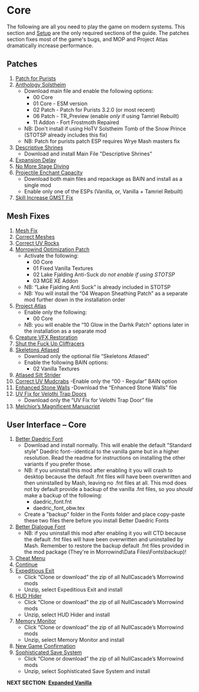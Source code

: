 # Core
The following are all you need to play the game on modern systems. This section and [Setup](https://github.com/doublemoulinet/Morrowind-Modular-Mod-Guide/blob/master/SETUP.md) are the only required sections of the guide. The patches section fixes most of the game's bugs, and MOP and Project Atlas dramatically increase performance.

## Patches
1. [Patch for Purists](https://www.nexusmods.com/morrowind/mods/45096?tab=files)
1. [Anthology Solstheim](https://www.nexusmods.com/morrowind/mods/43436?tab=files)
	- Download main file and enable the following options:
		- 00 Core
		- 01 Core - ESM version
		- 02 Patch - Patch for Purists 3.2.0 (or most recent)
		- 06 Patch - TR_Preview (enable *only* if using Tamriel Rebuilt)
		- 11 Addon - Fort Frostmoth Repaired
	- NB: Don't install if using HoTV Solstheim Tomb of the Snow Prince (STOTSP already includes this fix)
	- NB: Patch for purists patch ESP requires Wrye Mash masters fix
1. [Descriptive Shrines](https://www.nexusmods.com/morrowind/mods/46119?tab=files)
	- Download and install Main File "Descriptive Shrines"
1. [Expansion Delay](https://www.nexusmods.com/morrowind/mods/47588?tab=files)
1. [No More Stage Diving](https://www.nexusmods.com/morrowind/mods/47738?tab=files)
1. [Projectile Enchant Capacity](https://www.nexusmods.com/morrowind/mods/46685?tab=files)
	- Download both main files and repackage as BAIN and install as a single mod
	- Enable only one of the ESPs (Vanilla, or, Vanilla + Tamriel Rebuilt)
1. [Skill Increase GMST Fix](https://www.nexusmods.com/morrowind/mods/48029?tab=files)

## Mesh Fixes
1. [Mesh Fix](https://www.nexusmods.com/morrowind/mods/42134?tab=files)
1. [Correct Meshes](https://www.nexusmods.com/morrowind/mods/39348?tab=files)
1. [Correct UV Rocks](https://www.nexusmods.com/morrowind/mods/46104?tab=files)
1. [Morrowind Optimization Patch](https://www.nexusmods.com/morrowind/mods/45384?tab=files)
	- Activate the following:
		- 00 Core
		- 01 Fixed Vanilla Textures
		- 02 Lake Fjalding Anti-Suck *do not enable if using STOTSP*
		- 03 MGE XE Addon
	- NB: “Lake Fjalding Anti Suck” is already included in STOTSP
	- NB: You will install the “04 Weapon Sheathing Patch” as a separate mod further down in the installation order
1. [Project Atlas](https://www.nexusmods.com/morrowind/mods/45399?tab=files)
	- Enable only the following:
		- 00 Core
	- NB: you will enable the “10 Glow in the Darhk Patch” options later in the installation as a separate mod
1. [Creature VFX Restoration](https://www.nexusmods.com/morrowind/mods/46194?tab=files)
1. [Shut the Fuck Up Cliffracers](https://www.nexusmods.com/morrowind/mods/46588?tab=files)
1. [Skeletons Atlased](https://www.nexusmods.com/morrowind/mods/46012?tab=files)
	- Download only the optional file “Skeletons Atlased”
	- Enable the following BAIN options:
		- 02 Vanilla Textures
1. [Atlased Silt Strider](https://www.nexusmods.com/morrowind/mods/46806?tab=files)
1. [Correct UV Mudcrabs](https://www.nexusmods.com/morrowind/mods/42130?tab=files)
	-Enable only the “00 - Regular” BAIN option
1. [Enhanced Stone Walls](https://www.nexusmods.com/morrowind/mods/45939?tab=files)
	-Download the “Enhanced Stone Walls” file
1. [UV Fix for Velothi Trap Doors](https://www.nexusmods.com/morrowind/mods/43528?tab=files)
	- Download only the “UV Fix for Velothi Trap Door” file
1. [Melchior’s Magnificent Manuscript](https://www.nexusmods.com/morrowind/mods/45626?tab=files)
	
## User Interface – Core
1. [Better Daedric Font](https://www.nexusmods.com/morrowind/mods/44540?tab=files)
	- Download and install normally. This will enable the default "Standard style" Daedric font--identical to the vanilla game but in a higher resolution. Read the readme for instructions on installing the other variants if you prefer those.
	- NB: if you uninstall this mod after enabling it you will crash to desktop because the default .fnt files will have been overwritten and then uninstalled by Mash, leaving no .fnt files at all. This mod does not by default provide a backup of the vanilla .fnt files, so you _should_ make a backup of the following:
		- daedric_font.fnt
		- daedric_font_obw.tex
	- Create a "backup" folder in the Fonts folder and place copy-paste these two files there before you install Better Daedric Fonts
1. [Better Dialogue Font](https://www.nexusmods.com/morrowind/mods/36873?tab=files)
	- NB: if you uninstall this mod after enabling it you will CTD because the default .fnt files will have been overwritten and uninstalled by Mash. Remember to restore the backup default .fnt files provided in the mod package (They're in Morrowind\Data Files\Fonts\backup)!
1. [Cheat Menu](https://www.nexusmods.com/morrowind/mods/47143?tab=files)
1. [Continue](https://www.nexusmods.com/morrowind/mods/45952?tab=files)
1. [Expeditious Exit](https://github.com/NullCascade/morrowind-mods)
	- Click “Clone or download” the zip of all NullCascade’s Morrowind mods
	- Unzip, select Expeditious Exit and install
1. [HUD Hider](https://github.com/NullCascade/morrowind-mods)
	- Click “Clone or download” the zip of all NullCascade’s Morrowind mods
	- Unzip, select HUD Hider and install
1. [Memory Monitor](https://github.com/NullCascade/morrowind-mods)
	- Click “Clone or download” the zip of all NullCascade’s Morrowind mods
	- Unzip, select Memory Monitor and install
1. [New Game Confirmation](https://www.nexusmods.com/morrowind/mods/45952?tab=files)
1. [Sophisticated Save System](https://github.com/NullCascade/morrowind-mods)
	- Click “Clone or download” the zip of all NullCascade’s Morrowind mods
	- Unzip, select Sophisticated Save System and install

**NEXT SECTION**:
[**Expanded Vanilla**](https://github.com/doublemoulinet/Morrowind-Modular-Mod-Guide/blob/master/EXPANDEDVANILLA.md)